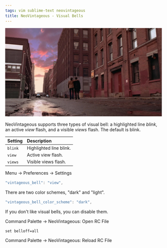 ```yaml
---
tags: vim sublime-text neovintageous
title: NeoVintageous - Visual Bells
---
```


![Vanilla Sky (2001)](/assets/vanilla-sky.webp)

NeoVintageous supports three types of visual bell: a highlighted line *blink*, an active *view* flash, and a visible *views* flash. The default is blink.

Setting | Description
:------ | :----------
`blink` | Highlighted line blink.
`view`  | Active view flash.
`views` | Visible views flash.

Menu → Preferences → Settings

```js
"vintageous_bell": "view",
````

There are two color schemes, "dark" and "light".

```js
"vintageous_bell_color_scheme": "dark",
````

If you don't like visual bells, you can disable them.

Command Palette → NeoVintageous: Open RC File

```vim
set belloff=all
```

Command Palette → NeoVintageous: Reload RC File
